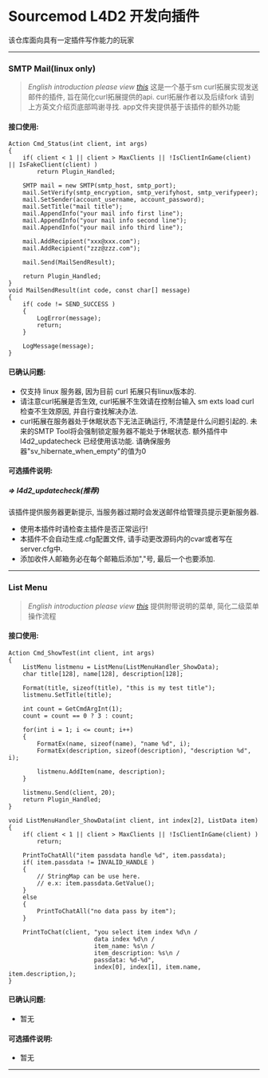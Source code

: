 # Sourcemod L4D2 开发向插件
该仓库面向具有一定插件写作能力的玩家
* * *
### SMTP Mail(linux only)
> *English introduction please view [this](https://forums.alliedmods.net/showthread.php?p=2815083#post2815083)* 
这是一个基于sm curl拓展实现发送邮件的插件, 旨在简化curl拓展提供的api. curl拓展作者以及后续fork 请到上方英文介绍页底部鸣谢寻找. 
app文件夹提供基于该插件的额外功能
#### 接口使用: 
```sourcepawn
Action Cmd_Status(int client, int args)
{
    if( client < 1 || client > MaxClients || !IsClientInGame(client) || IsFakeClient(client) )
        return Plugin_Handled;

    SMTP mail = new SMTP(smtp_host, smtp_port);
    mail.SetVerify(smtp_encryption, smtp_verifyhost, smtp_verifypeer);
    mail.SetSender(account_username, account_password);
    mail.SetTitle("mail title");
    mail.AppendInfo("your mail info first line");
    mail.AppendInfo("your mail info second line");
    mail.AppendInfo("your mail info third line");

    mail.AddRecipient("xxx@xxx.com");
    mail.AddRecipient("zzz@zzz.com");

    mail.Send(MailSendResult);

    return Plugin_Handled;
}
void MailSendResult(int code, const char[] message)
{
    if( code != SEND_SUCCESS )
    {
        LogError(message);
        return;
    }

    LogMessage(message);
}  
```
#### 已确认问题: 
+ 仅支持 linux 服务器, 因为目前 curl 拓展只有linux版本的.
+ 请注意curl拓展是否生效, curl拓展不生效请在控制台输入 sm exts load curl 检查不生效原因, 并自行查找解决办法.
+ curl拓展在服务器处于休眠状态下无法正确运行, 不清楚是什么问题引起的. 未来的SMTP Tool将会强制锁定服务器不能处于休眠状态. 额外插件中 l4d2_updatecheck 已经使用该功能. 请确保服务器"sv_hibernate_when_empty"的值为0
#### 可选插件说明:
##### => l4d2_updatecheck(推荐)
该插件提供服务器更新提示, 当服务器过期时会发送邮件给管理员提示更新服务器. 
+ 使用本插件时请检查主插件是否正常运行!
+ 本插件不会自动生成.cfg配置文件, 请手动更改源码内的cvar或者写在server.cfg中.
+ 添加收件人邮箱务必在每个邮箱后添加","号, 最后一个也要添加.
* * *

### List Menu
> *English introduction please view [this](https://forums.alliedmods.net/showthread.php?p=2815083#post2815083)*
提供附带说明的菜单, 简化二级菜单操作流程
#### 接口使用: 
```sourcepawn
Action Cmd_ShowTest(int client, int args)
{
    ListMenu listmenu = ListMenu(ListMenuHandler_ShowData);
    char title[128], name[128], description[128];

    Format(title, sizeof(title), "this is my test title");
    listmenu.SetTitle(title);
    
    int count = GetCmdArgInt(1);
    count = count == 0 ? 3 : count;

    for(int i = 1; i <= count; i++)
    {
        FormatEx(name, sizeof(name), "name %d", i);
        FormatEx(description, sizeof(description), "description %d", i);

        listmenu.AddItem(name, description);
    }

    listmenu.Send(client, 20);
    return Plugin_Handled;
}

void ListMenuHandler_ShowData(int client, int index[2], ListData item)
{
    if( client < 1 || client > MaxClients || !IsClientInGame(client) )
        return;
    
    PrintToChatAll("item passdata handle %d", item.passdata);
    if( item.passdata != INVALID_HANDLE )
    {
        // StringMap can be use here.
        // e.x: item.passdata.GetValue();
    }
    else
    {
        PrintToChatAll("no data pass by item");
    }

    PrintToChat(client, "you select item index %d\n /
                        data index %d\n /
                        item_name: %s\n /
                        item_description: %s\n /
                        passdata: %d-%d", 
                        index[0], index[1], item.name, item.description,);
}
```
#### 已确认问题: 
+ 暂无
#### 可选插件说明:
+ 暂无
* * *
